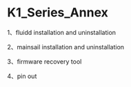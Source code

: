 # K1_Series_Annex

1、fluidd installation and uninstallation

2、mainsail installation and uninstallation

3、firmware recovery tool

4、pin out
